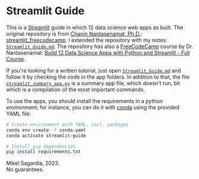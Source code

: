 # Streamlit Guide

This is a [Streamlit](https://streamlit.io/) guide in which 12 data science web apps as built. The original repository is from [Chanin Nantasenamat, Ph.D.](https://github.com/dataprofessor): [streamlit_freecodecamp](https://github.com/dataprofessor/streamlit_freecodecamp). I extended the repository with my notes: [`Streamlit_Guide.md`](Streamlit_Guide.md). The repository has also a [FreeCodeCamp](https://www.freecodecamp.org/) course by Dr. Nantasenamat: [Build 12 Data Science Apps with Python and Streamlit - Full Course](https://youtu.be/JwSS70SZdyM).

If you're looking for a written tutorial, just open [`Streamlit_Guide.md`](Streamlit_Guide.md) and follow it by checking the code in the app folders. In addition to that, the file [`streamlit_summary_app.py`](streamlit_summary_app.py) is a summary app file, which doesn't run, bit which is a compilation of the most important commands.

To use the apps, you should install the requirements in a python environment; for instance, you can do it with [conda](https://docs.conda.io/en/latest/) using the provided YAML file:

```bash
# Create environment with YAML, incl. packages
conda env create -f conda.yaml
conda activate streamlit-guide

# Install pip dependencies
pip install requirements.txt
```

Mikel Sagardia, 2023.  
No guarantees.